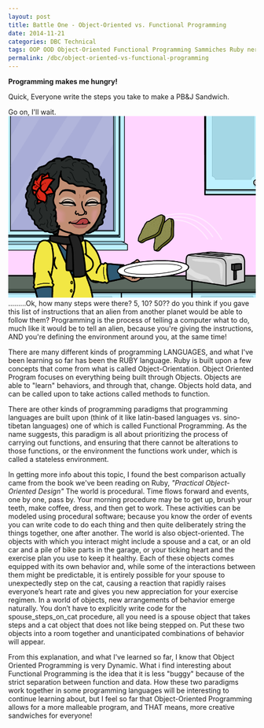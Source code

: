 ```yaml
---
layout: post
title: Battle One - Object-Oriented vs. Functional Programming
date: 2014-11-21
categories: DBC Technical
tags: OOP OOD Object-Oriented Functional Programming Sammiches Ruby nerdlife gititgurl #DBCConcepts
permalink: /dbc/object-oriented-vs-functional-programming
---
```


**Programming makes me hungry!**

Quick, Everyone write the steps you take to make a PB&J Sandwich.

Go on, I'll wait.
![bitmoji kara getting ready for PB&J](/pics/PBJ-programming.png)
.........Ok, how many steps were there? 5, 10? 50?? do you think if you gave this list of instructions that an alien from another planet would be able to follow them? Programming is the process of telling a computer what to do, much like it would be to tell an alien, because you're giving the instructions, AND you're defining the environment around you, at the same time!

There are many different kinds of programming LANGUAGES, and what I've been learning so far has been the RUBY language. Ruby is built upon a few concepts that come from what is called Object-Orientation. Object Oriented Program focuses on everything being built through Objects. Objects are able to "learn" behaviors, and through that, change. Objects hold data, and can be called upon to take actions called methods to function.

There are other kinds of programming paradigms that programming languages are built upon (think of it like latin-based languages vs. sino-tibetan languages) one of which is called Functional Programming. As the name suggests, this paradigm is all about prioritizing the process of carrying out functions, and ensuring that there cannot be alterations to those functions, or the environment the functions work under, which is called a stateless environment.

In getting more info about this topic, I found the best comparison actually came from the book we've been reading on Ruby, *"Practical Object-Oriented Design"* The world is procedural. Time flows forward and events, one by one, pass by. Your morning procedure may be to get up, brush your teeth, make coffee, dress, and then get to work. These activities can be modeled using procedural software; because you know the order of events you can write code to do each thing and then quite deliberately string the things together, one after another.
The world is also object-oriented. The objects with which you interact might include a spouse and a cat, or an old car and a pile of bike parts in the garage, or your ticking heart and the exercise plan you use to keep it healthy. Each of these objects comes equipped with its own behavior and, while some of the interactions between them might be predictable, it is entirely possible for your spouse to unexpectedly step on the cat, causing a reaction that rapidly raises everyone’s heart rate and gives you new appreciation for your exercise regimen.
In a world of objects, new arrangements of behavior emerge naturally. You don’t have to explicitly write code for the spouse_steps_on_cat procedure, all you need is a spouse object that takes steps and a cat object that does not like being stepped on. Put these two objects into a room together and unanticipated combinations of behavior will appear.

From this explanation, and what I've learned so far, I know that Object Oriented Programming is very Dynamic. What i find interesting about Functional Programming is the idea that it is less "buggy" because of the strict separation between function and data. How these two paradigms work together in some programming languages will be interesting to continue learning about, but I feel so far that Object-Oriented Programming allows for a more malleable program, and THAT means, more creative sandwiches for everyone!
